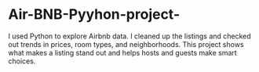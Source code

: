 # Air-BNB-Pyyhon-project-
 I used Python to explore Airbnb data. I cleaned up the listings and checked out trends in prices, room types, and neighborhoods. This project shows what makes a listing stand out and helps hosts and guests make smart choices.

